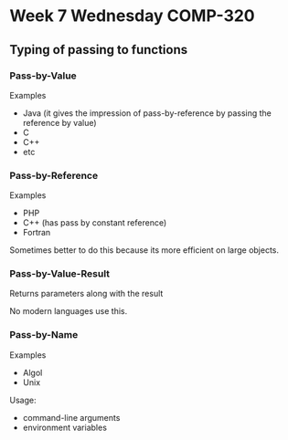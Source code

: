 # Week 7 Wednesday COMP-320
## Typing of passing to functions
### Pass-by-Value
Examples
- Java (it gives the impression of pass-by-reference by passing the reference by value)
- C
- C++
- etc

### Pass-by-Reference
Examples
- PHP
- C++ (has pass by constant reference)
- Fortran

Sometimes better to do this because its more efficient on large objects.

### Pass-by-Value-Result
Returns parameters along with the result

No modern languages use this.

### Pass-by-Name
Examples
- Algol
- Unix

Usage:
- command-line arguments
- environment variables